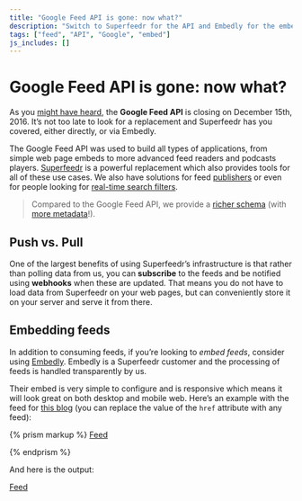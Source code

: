 ```yaml
---
title: "Google Feed API is gone: now what?"
description: "Switch to Superfeedr for the API and Embedly for the embeds."
tags: ["feed", "API", "Google", "embed"]
js_includes: []
---
```


# Google Feed API is gone: now what?

As you [might have heard](https://blog.superfeedr.com/google-feed-api-alternative/), the **Google Feed API** is closing on December 15th, 2016. It’s not too late to look for a replacement and Superfeedr has you covered, either directly, or via Embedly.

The Google Feed API was used to build all types of  applications, from simple web page embeds to more advanced feed readers and podcasts players. [Superfeedr](https://superfeedr.com) is a powerful replacement which also provides tools for all of these use cases. We also have solutions for feed [publishers](https://superfeedr.com/publisher) or even for people looking for [real-time search filters](https://superfeedr.com/tracker).

> Compared to the Google Feed API, we provide a [richer schema](http://documentation.superfeedr.com/schema.html) (with [more metadata](https://blog.superfeedr.com/more-metadata/)!).

## Push vs. Pull

One of the largest benefits of using Superfeedr’s infrastructure is that rather than polling data from us, you can **subscribe** to the feeds and be notified using **webhooks** when these are updated. That means you do not have to load data from Superfeedr on your web pages, but can conveniently store it on your server and serve it from there.

## Embedding feeds

In addition to consuming feeds, if you’re looking to _embed feeds_, consider using [Embedly](http://embed.ly/). Embedly is a Superfeedr customer and the processing of feeds is handled transparently by us.

Their embed is very simple to configure and is responsive which means it will look great on both desktop and mobile web. Here’s an example with the feed for [this blog](https://blog.superfeedr.com/) (you can replace the value of the `href` attribute with any feed):

{% prism markup %}
<a class="embedly-card" href="https://superfeedr-blog-feed.herokuapp.com/">Feed</a>
<script async src="//cdn.embedly.com/widgets/platform.js" charset="UTF-8"></script>
{% endprism %}

And here is the output:

<a class="embedly-card" href="https://superfeedr-blog-feed.herokuapp.com/">Feed</a>
<script async src="//cdn.embedly.com/widgets/platform.js" charset="UTF-8"></script>



